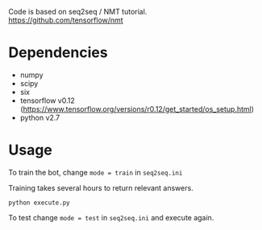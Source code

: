 Code is based on seq2seq / NMT tutorial.
https://github.com/tensorflow/nmt


Dependencies
============
* numpy
* scipy
* six
* tensorflow v0.12 (https://www.tensorflow.org/versions/r0.12/get_started/os_setup.html)
* python v2.7


Usage
===========

To train the bot, change `mode = train` in `seq2seq.ini`

Training takes several hours to return relevant answers.

``python execute.py``

To test change `mode = test` in `seq2seq.ini` and execute again.
